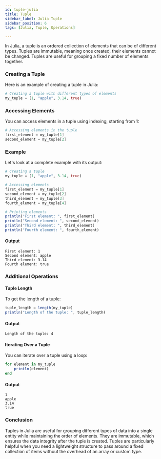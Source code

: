 ```yaml
---
id: tuple-julia
title: Tuple
sidebar_label: Julia Tuple
sidebar_position: 6
tags: [Julia, Tuple, Operations]

---
```

In Julia, a tuple is an ordered collection of elements that can be of different types. Tuples are immutable, meaning once created, their elements cannot be changed. Tuples are useful for grouping a fixed number of elements together.

### Creating a Tuple

Here is an example of creating a tuple in Julia:

```julia
# Creating a tuple with different types of elements
my_tuple = (1, "apple", 3.14, true)
```

### Accessing Elements

You can access elements in a tuple using indexing, starting from 1:

```julia
# Accessing elements in the tuple
first_element = my_tuple[1]
second_element = my_tuple[2]
```

### Example 

Let's look at a complete example with its output:

```julia
# Creating a tuple
my_tuple = (1, "apple", 3.14, true)

# Accessing elements
first_element = my_tuple[1]
second_element = my_tuple[2]
third_element = my_tuple[3]
fourth_element = my_tuple[4]

# Printing elements
println("First element: ", first_element)
println("Second element: ", second_element)
println("Third element: ", third_element)
println("Fourth element: ", fourth_element)
```

#### Output

```
First element: 1
Second element: apple
Third element: 3.14
Fourth element: true
```
### Additional Operations

#### Tuple Length

To get the length of a tuple:

```julia
tuple_length = length(my_tuple)
println("Length of the tuple: ", tuple_length)
```

#### Output

```
Length of the tuple: 4
```

#### Iterating Over a Tuple

You can iterate over a tuple using a loop:

```julia
for element in my_tuple
    println(element)
end
```

#### Output

```
1
apple
3.14
true
```
### Conclusion

Tuples in Julia are useful for grouping different types of data into a single entity while maintaining the order of elements. They are immutable, which ensures the data integrity after the tuple is created. Tuples are particularly helpful when you need a lightweight structure to pass around a fixed collection of items without the overhead of an array or custom type.
